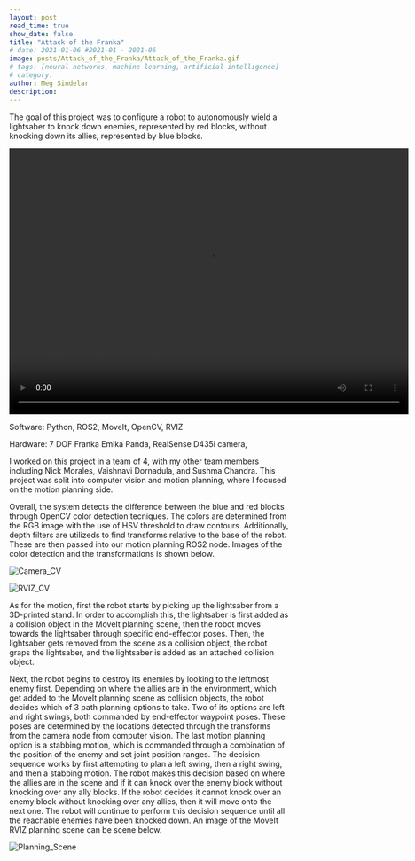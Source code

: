 ```yaml
---
layout: post
read_time: true
show_date: false
title: "Attack of the Franka"
# date: 2021-01-06 #2021-01 - 2021-06
image: posts/Attack_of_the_Franka/Attack_of_the_Franka.gif
# tags: [neural networks, machine learning, artificial intelligence]
# category: 
author: Meg Sindelar
description: 
---
```

The goal of this project was to configure a robot to autonomously wield a lightsaber to knock down enemies, represented by red blocks, without knocking down its allies, represented by blue blocks.

<video width="720" height="480" controls="controls">
  <source src="https://user-images.githubusercontent.com/113186159/206842696-c61fa77b-1fb3-462e-9ac9-2ade4ed72283.mp4" type="video/mp4">
</video>

Software: Python, ROS2, MoveIt, OpenCV, RVIZ

Hardware: 7 DOF Franka Emika Panda, RealSense D435i camera, 

I worked on this project in a team of 4, with my other team members including Nick Morales, Vaishnavi Dornadula, and Sushma Chandra. This project was split into computer vision and motion planning, where I focused on the motion planning side.


Overall, the system detects the difference between the blue and red blocks through OpenCV color detection tecniques. The colors are determined from the RGB image with the use of HSV threshold to draw contours. Additionally, depth filters are utilizeds to find transforms relative to the base of the robot. These are then passed into our motion planning ROS2 node. Images of the color detection and the transformations is shown below.

![Camera_CV](https://user-images.githubusercontent.com/87098227/207943180-a5a74619-e88a-40fc-bcca-0b5af6c167ae.png)



![RVIZ_CV](https://user-images.githubusercontent.com/87098227/207943370-a53713c0-cc64-42e5-ac7c-8e8092560970.png)


As for the motion, first the robot starts by picking up the lightsaber from a 3D-printed stand. In order to accomplish this, the lightsaber is first added as a collision object in the MoveIt planning scene, then the robot moves towards the lightsaber through specific end-effector poses. Then, the lightsaber gets removed from the scene as a collision object, the robot graps the lightsaber, and the lightsaber is added as an attached collision object.

Next, the robot begins to destroy its enemies by looking to the leftmost enemy first. Depending on where the allies are in the environment, which get added to the MoveIt planning scene as collision objects, the robot decides which of 3 path planning options to take. Two of its options are left and right swings, both commanded by end-effector waypoint poses. These poses are determined by the locations detected through the transforms from the camera node from computer vision. The last motion planning option is a stabbing motion, which is commanded through a combination of the position of the enemy and set joint position ranges. The decision sequence works by first attempting to plan a left swing, then a right swing, and then a stabbing motion. The robot makes this decision based on where the allies are in the scene and if it can knock over the enemy block without knocking over any ally blocks. If the robot decides it cannot knock over an enemy block without knocking over any allies, then it will move onto the next one. The robot will continue to perform this decision sequence until all the reachable enemies have been knocked down. An image of the MoveIt RVIZ planning scene can be scene below.

![Planning_Scene](https://user-images.githubusercontent.com/87098227/207943525-9257d559-e07f-4979-95cd-99de3c8ae1f4.png)
